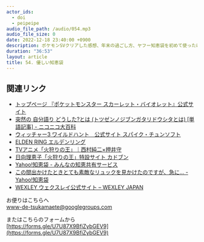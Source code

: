 ```yaml
---
actor_ids:
  - doi
  - peipeipe
audio_file_path: /audio/054.mp3
audio_file_size: 0
date: 2022-12-18 23:40:00 +0900
description: ポケモンSVクリアした感想、年末の過ごし方、ヤフー知恵袋を初めて使ったけど案外良い体験をした、埋もれる体験について話しました
duration: "36:53"
layout: article
title: 54. 優しい知恵袋
---
```


## 関連リンク



- [トップページ  『ポケットモンスター スカーレット・バイオレット』公式サイト](https://www.pokemon.co.jp/ex/sv/ja/)
- [突然の 自分語り どうした?とは (トツゼンノジブンガタリドウシタとは) [単語記事] - ニコニコ大百科](https://dic.nicovideo.jp/a/%E7%AA%81%E7%84%B6%E3%81%AE%20%E8%87%AA%E5%88%86%E8%AA%9E%E3%82%8A%20%E3%81%A9%E3%81%86%E3%81%97%E3%81%9F%3F)
- [ウィッチャー3 ワイルドハント　公式サイト  スパイク・チュンソフト](https://www.spike-chunsoft.co.jp/witcher3/top.php)
- [ELDEN RING  エルデンリング](https://www.eldenring.jp/)
- [TVアニメ「火狩りの王」｜西村純二×押井守](https://hikarinoou-anime.com/)
- [日向理恵子「火狩りの王」特設サイト  カドブン](https://kadobun.jp/special/hinata-rieko/hikari/)
- [Yahoo!知恵袋 - みんなの知恵共有サービス](https://chiebukuro.yahoo.co.jp/)
- [この間出かけたときとても素敵なリュックを見かけたのですが、急に... - Yahoo!知恵袋](https://detail.chiebukuro.yahoo.co.jp/qa/question_detail/q11272581411)
- [WEXLEY  ウェクスレイ公式サイト – WEXLEY JAPAN](https://wexley.jp/)


お便りはこちらへ<br/>
www-de-tsukamaete@googlegroups.com


またはこちらのフォームから<br/>
[https://forms.gle/U7U87X9BfiZybGEV9](https://forms.gle/U7U87X9BfiZybGEV9)